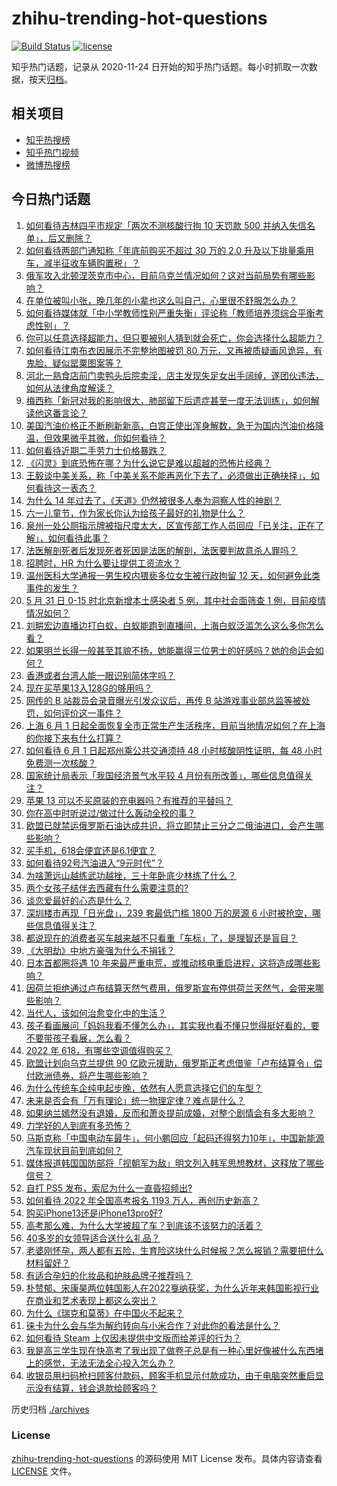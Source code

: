 # zhihu-trending-hot-questions

[![Build Status](https://github.com/justjavac/zhihu-trending-hot-questions/workflows/ci/badge.svg?branch=master)](https://github.com/justjavac/zhihu-trending-hot-questions/actions)
[![license](https://img.shields.io/github/license/justjavac/zhihu-trending-hot-questions)](https://github.com/justjavac/zhihu-trending-hot-questions/blob/master/LICENSE)

知乎热门话题，记录从 2020-11-24 日开始的知乎热门话题。每小时抓取一次数据，按天[归档](./archives)。

## 相关项目

- [知乎热搜榜](https://github.com/justjavac/zhihu-trending-top-search)
- [知乎热门视频](https://github.com/justjavac/zhihu-trending-hot-video)
- [微博热搜榜](https://github.com/justjavac/weibo-trending-hot-search)

## 今日热门话题

<!-- BEGIN -->
<!-- 最后更新时间 Wed Jun 01 2022 03:20:06 GMT+0800 (China Standard Time) -->

1. [如何看待吉林四平市规定「两次不测核酸行拘 10 天罚款 500 并纳入失信名单」，后又删除？](https://www.zhihu.com/question/535405807)
1. [如何看待两部门通知称「年底前购买不超过 30 万的 2.0 升及以下排量乘用车，减半征收车辆购置税」？](https://www.zhihu.com/question/535437728)
1. [俄军攻入北顿涅茨克市中心，目前乌克兰情况如何？这对当前局势有哪些影响？](https://www.zhihu.com/question/535390809)
1. [在单位被叫小张，晚几年的小辈也这么叫自己，心里很不舒服怎么办？](https://www.zhihu.com/question/369371662)
1. [如何看待媒体就「中小学教师性别严重失衡」评论称「教师培养须综合平衡考虑性别」？](https://www.zhihu.com/question/535437109)
1. [你可以任意选择超能力，但只要被别人猜到就会死亡，你会选择什么超能力？](https://www.zhihu.com/question/535360737)
1. [如何看待江南布衣因展示不完整地图被罚 80 万元，又再被质疑画风诡异，有鬼脸、疑似罂粟图案等？](https://www.zhihu.com/question/535411301)
1. [河北一熟食店前门卖鸭头后院卖淫，店主发现失足女出手阔绰，遂团伙违法，如何从法律角度解读？](https://www.zhihu.com/question/535203980)
1. [梅西称「新冠对我的影响很大，肺部留下后遗症甚至一度无法训练」，如何解读他这番言论？](https://www.zhihu.com/question/535426826)
1. [美国汽油价格正不断刷新新高，白宫正使出浑身解数，急于为国内汽油价格降温，但效果微乎其微，你如何看待？](https://www.zhihu.com/question/535233060)
1. [如何看待近期二手劳力士价格暴跌？](https://www.zhihu.com/question/534792587)
1. [《闪灵》到底恐怖在哪？为什么说它是难以超越的恐怖片经典？](https://www.zhihu.com/question/31937081)
1. [王毅谈中美关系，称「中美关系不能再恶化下去了，必须做出正确抉择」，如何看待这一表态？](https://www.zhihu.com/question/535428319)
1. [为什么 14 年过去了，《天道》仍然被很多人奉为洞察人性的神剧？](https://www.zhihu.com/question/534574604)
1. [六一儿童节，作为家长你认为给孩子最好的礼物是什么？](https://www.zhihu.com/question/534796122)
1. [泉州一处公厕指示牌被指尺度太大，区宣传部工作人员回应「已关注，正在了解」，如何看待此事？](https://www.zhihu.com/question/535295532)
1. [法医解剖死者后发现死者死因是法医的解剖，法医要判故意杀人罪吗？](https://www.zhihu.com/question/534838987)
1. [招聘时，HR 为什么要让提供工资流水？](https://www.zhihu.com/question/526775817)
1. [温州医科大学通报一男生校内猥亵多位女生被行政拘留 12 天，如何避免此类事件的发生？](https://www.zhihu.com/question/535316295)
1. [5 月 31 日 0-15 时北京新增本土感染者 5 例，其中社会面筛查 1 例，目前疫情情况如何？](https://www.zhihu.com/question/535445876)
1. [刘畊宏边直播边打白蚁，白蚁能跑到直播间，上海白蚁泛滥怎么这么多你怎么看？](https://www.zhihu.com/question/535217062)
1. [如果明兰长得一般甚至其貌不扬，她能赢得三位男士的好感吗？她的命运会如何？](https://www.zhihu.com/question/530886972)
1. [香港或者台湾人能一眼识别简体字吗？](https://www.zhihu.com/question/533703066)
1. [现在买苹果13入128G的够用吗？](https://www.zhihu.com/question/487674339)
1. [网传的 B 站裁员会录音曝光引发众议后，再传 B 站游戏事业部总监等被处罚，如何评价这一事件？](https://www.zhihu.com/question/535232223)
1. [上海 6 月 1 日起全面恢复全市正常生产生活秩序，目前当地情况如何？在上海的你接下来有什么打算？](https://www.zhihu.com/question/535396676)
1. [如何看待 6 月 1 日起郑州乘公共交通须持 48 小时核酸阴性证明，每 48 小时免费测一次核酸？](https://www.zhihu.com/question/535272780)
1. [国家统计局表示「我国经济景气水平较 4 月份有所改善」，哪些信息值得关注？](https://www.zhihu.com/question/535390947)
1. [苹果 13 可以不买原装的充电器吗？有推荐的平替吗？](https://www.zhihu.com/question/487376075)
1. [你在高中时听说过/做过什么轰动全校的事？](https://www.zhihu.com/question/319923069)
1. [欧盟已就禁运俄罗斯石油达成共识，将立即禁止三分之二俄油进口，会产生哪些影响？](https://www.zhihu.com/question/535393224)
1. [买手机，618会便宜还是6.1便宜？](https://www.zhihu.com/question/397890870)
1. [如何看待92号汽油进入“9元时代”？](https://www.zhihu.com/question/535238900)
1. [为啥萧远山越练武功越挫，三十年卧底少林练了什么？](https://www.zhihu.com/question/31877611)
1. [两个女孩子结伴去西藏有什么需要注意的?](https://www.zhihu.com/question/534469310)
1. [谈恋爱最好的心态是什么？](https://www.zhihu.com/question/358262686)
1. [深圳楼市再现「日光盘」，239 套最低门槛 1800 万的房源 6 小时被抢空，哪些信息值得关注？](https://www.zhihu.com/question/535292841)
1. [都说现在的消费者买车越来越不只看重「车标」了，是理智还是盲目？](https://www.zhihu.com/question/535236537)
1. [《大明劫》中地方豪强为什么不捐钱？](https://www.zhihu.com/question/22202014)
1. [日本首都圈将遇 10 年来最严重电荒，或推动核电重启进程，这将造成哪些影响？](https://www.zhihu.com/question/535254648)
1. [因荷兰拒绝通过卢布结算天然气费用，俄罗斯宣布停供荷兰天然气，会带来哪些影响？](https://www.zhihu.com/question/535392590)
1. [当代人，该如何治愈变化中的生活？](https://www.zhihu.com/question/535248832)
1. [孩子看画展问「妈妈我看不懂怎么办」，其实我也看不懂只觉得挺好看的，要不要带孩子看展，怎么看？](https://www.zhihu.com/question/534259958)
1. [2022 年 618，有哪些空调值得购买？](https://www.zhihu.com/question/533446046)
1. [欧盟计划向乌克兰提供 90 亿欧元援助，俄罗斯正考虑借鉴「卢布结算令」偿付欧洲债券，将产生哪些影响？](https://www.zhihu.com/question/535386190)
1. [为什么传统车企纯电起步晚，依然有人愿意选择它们的车型？](https://www.zhihu.com/question/534684104)
1. [未来是否会有「万有理论」统一物理定律？难点是什么？](https://www.zhihu.com/question/532951779)
1. [如果纳兰嫣然没有退婚，反而和萧炎提前成婚，对整个剧情会有多大影响？](https://www.zhihu.com/question/534715580)
1. [力学好的人到底有多恐怖？](https://www.zhihu.com/question/396642908)
1. [马斯克称「中国电动车最牛」，何小鹏回应「起码还得努力10年」，中国新能源汽车现状目前到底如何？](https://www.zhihu.com/question/535272301)
1. [媒体报道韩国国防部将「视朝军为敌」明文列入韩军思想教材，这释放了哪些信号？](https://www.zhihu.com/question/535241199)
1. [自打 PS5 发布，索尼为什么一直昏招频出?](https://www.zhihu.com/question/534723283)
1. [如何看待 2022 年全国高考报名 1193 万人，再创历史新高？](https://www.zhihu.com/question/535380604)
1. [购买iPhone13还是iPhone13pro好?](https://www.zhihu.com/question/489928041)
1. [高考那么难，为什么大学被超了车？到底该不该努力的活着？](https://www.zhihu.com/question/535396504)
1. [40多岁的女领导适合送什么礼品？](https://www.zhihu.com/question/23706481)
1. [老婆刚怀孕，两人都有五险，生育险这块什么时候报？怎么报销？需要把什么材料留好？](https://www.zhihu.com/question/440471107)
1. [有适合孕妇的化妆品和护肤品牌子推荐吗？](https://www.zhihu.com/question/313974140)
1. [朴赞郁、宋康昊两位韩国影人在2022戛纳获奖，为什么近年来韩国影视行业在商业和艺术表现上都这么突出？](https://www.zhihu.com/question/535059011)
1. [为什么《瑞克和莫蒂》在中国火不起来？](https://www.zhihu.com/question/300344663)
1. [徕卡为什么会与华为解约转向与小米合作？对此你的看法是什么？](https://www.zhihu.com/question/534743958)
1. [如何看待 Steam 上仅因未提供中文版而给差评的行为？](https://www.zhihu.com/question/267172634)
1. [我是高三学生现在快高考了我出现了做卷子总是有一种心里好像被什么东西堵上的感觉，无法无法全心投入怎么办？](https://www.zhihu.com/question/535418948)
1. [收银员用扫码枪扫顾客付款码，顾客手机显示付款成功，由于电脑突然重启显示没有结算，钱会退款给顾客吗？](https://www.zhihu.com/question/515773892)

<!-- END -->

历史归档 [./archives](./archives)

### License

[zhihu-trending-hot-questions](https://github.com/justjavac/zhihu-trending-hot-questions)
的源码使用 MIT License 发布。具体内容请查看 [LICENSE](./LICENSE) 文件。
